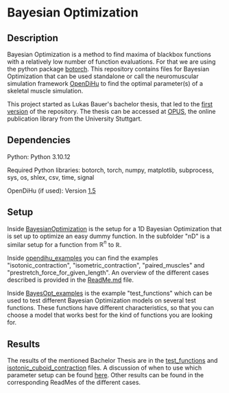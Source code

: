 # Bayesian Optimization


## Description
Bayesian Optimization is a method to find maxima of blackbox functions with a relatively low number of function evaluations. For that we are using the python package [botorch](https://botorch.org/). This repository contains files for Bayesian Optimization that can be used standalone or call the neuromuscular simulation framework [OpenDiHu](https://github.com/opendihu/opendihu) to find the optimal parameter(s) of a skeletal muscle simulation. 

This project started as Lukas Bauer's bachelor thesis, that led to the [first version](https://github.com/opendihu/optimization/tree/Bachelor-thesis) of the repository. The thesis can be accessed at [OPUS](https://elib.uni-stuttgart.de/handle/11682/16797), the online publication library from the University Stuttgart. 

## Dependencies
Python: Python 3.10.12

Required Python libraries: botorch, torch, numpy, matplotlib, subprocess, sys, os, shlex, csv, time, signal

OpenDiHu (if used): Version [1.5](https://github.com/opendihu/opendihu/tree/v1.5)

## Setup
Inside [BayesianOptimization](https://github.com/opendihu/optimization/tree/main/BayesianOptimization) is the setup for a 1D Bayesian Optimization that is set up to optimize an easy dummy function. In the subfolder "nD" is a similar setup for a function from $\mathbb{R}^n$ to $\mathbb{R}$.

Inside [opendihu_examples](https://github.com/opendihu/optimization/tree/main/opendihu_examples) you can find the examples "isotonic_contraction", "isometric_contraction", "paired_muscles" and "prestretch_force_for_given_length". An overview of the different cases described is provided in the [ReadMe.md](opendihu_examples/README.md) file.

Inside [BayesOpt_examples](https://github.com/opendihu/optimization/tree/main/BayesOpt_examples/test_functions) is the example "test_functions" which can be used to test different Bayesian Optimization models on several test functions. These functions have different characteristics, so that you can choose a model that works best for the kind of functions you are looking for.

## Results
The results of the mentioned Bachelor Thesis are in the [test_functions](BayesOpt_examples/test_functions/README.md) and [isotonic_cuboid_contraction](opendihu_examples/isotonic_contraction/optimize_prestretch_force/cuboid_muscle/README.md) files. A discussion of when to use which parameter setup can be found [here](BayesianOptimization/discussion_parameters.md). Other results can be found in the corresponding ReadMes of the different cases.